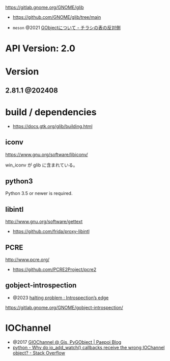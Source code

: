 https://gitlab.gnome.org/GNOME/glib

- https://github.com/GNOME/glib/tree/main

- `meson` @2021 [GObjectについて - チラシの表の反対側](https://www.kofuk.org/blog/20210622-gobject/)

# API Version: 2.0

# Version

## 2.81.1 @202408

# build / dependencies

- https://docs.gtk.org/glib/building.html

## iconv

https://www.gnu.org/software/libiconv/

win_iconv が glib に含まれている。

## python3

Python 3.5 or newer is required.

## libintl

http://www.gnu.org/software/gettext

- https://github.com/frida/proxy-libintl

## PCRE

http://www.pcre.org/

- https://github.com/PCRE2Project/pcre2

## gobject-introspection

- @2023 [halting problem : Introspection’s edge](https://www.bassi.io/articles/2023/10/25/introspections-edge/)

https://gitlab.gnome.org/GNOME/gobject-introspection/

# IOChannel

- @2017 [GIOChannel @ Gjs, PyGObject | Paepoi Blog](https://palepoli.skr.jp/wp/2017/01/22/giochannel-gjs-pygobject/)
- [python - Why do io_add_watch() callbacks receive the wrong IOChannel object? - Stack Overflow](https://stackoverflow.com/questions/54719569/why-do-io-add-watch-callbacks-receive-the-wrong-iochannel-object)
